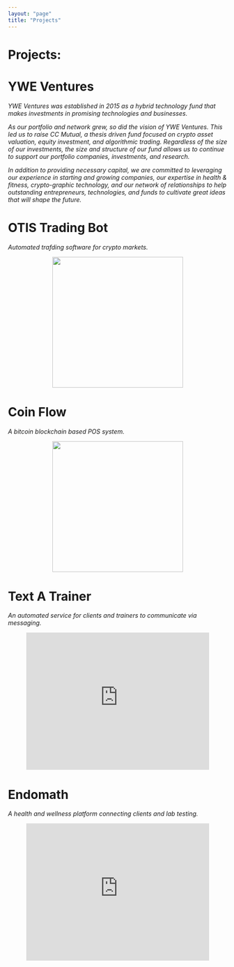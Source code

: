 ```yaml
---
layout: "page"
title: "Projects"
---
```


# Projects: 


# YWE Ventures

*YWE Ventures was established in 2015 as a hybrid technology fund that makes investments in promising technologies and businesses.*

*As our portfolio and network grew, so did the vision of YWE Ventures. This led us to raise CC Mutual, a thesis driven fund focused on crypto asset valuation, equity investment,  and algorithmic trading. Regardless of the size of our investments, the size and structure of our fund allows us to continue to support our portfolio companies, investments, and research.*

*In addition to providing necessary capital, we are committed to leveraging our experience in starting and growing companies, our expertise in health & fitness, crypto-graphic technology, and our network of relationships to help outstanding entrepreneurs, technologies, and funds to cultivate great ideas that will shape the future.*


# OTIS Trading Bot 

*Automated trafding software for crypto markets.*

<figure><center>
  <img width="300" src="https://gallery.mailchimp.com/96050d6198733cfea0f26d4cd/images/97f81f32-7f97-4218-8f57-8428040c4fbf.png"/>
</center></figure>


# Coin Flow

*A bitcoin blockchain based POS system.*

<figure><center>
  <img width="300" src="https://gallery.mailchimp.com/96050d6198733cfea0f26d4cd/images/35b9fd1c-6d9c-448a-bc21-e2bf378b7972.jpeg"/>
</center></figure>


# Text A Trainer 

*An automated service for clients and trainers to communicate via messaging.* 

<center>
<iframe width="420" height="315" src="https://www.youtube.com/embed/aDGeGjCEnGs" frameborder="0" allowfullscreen></iframe>
</center>


# Endomath  

*A health and wellness platform connecting clients and lab testing.* 

<center>
<iframe width="420" height="315" src="https://www.youtube.com/embed/tqd3HSHVWxQ" frameborder="0" allowfullscreen></iframe>
</center>

